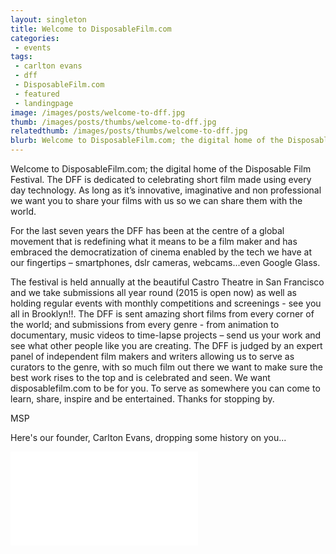 ```yaml
---
layout: singleton
title: Welcome to DisposableFilm.com
categories:
 - events
tags:
 - carlton evans
 - dff
 - DisposableFilm.com
 - featured
 - landingpage
image: /images/posts/welcome-to-dff.jpg
thumb: /images/posts/thumbs/welcome-to-dff.jpg
relatedthumb: /images/posts/thumbs/welcome-to-dff.jpg
blurb: Welcome to DisposableFilm.com; the digital home of the Disposable Film Festival. The DFF is dedicated to celebrating short film made using every day technology. As long as it’s innovative, imaginative and non professional we want you to share your films with us so we can share them with the world.
---
```


Welcome to DisposableFilm.com; the digital home of the Disposable Film Festival. The DFF is dedicated to celebrating short film made using every day technology. As long as it’s innovative, imaginative and non professional we want you to share your films with us so we can share them with the world.

For the last seven years the DFF has been at the centre of a global movement that is redefining what it means to be a film maker and has embraced the democratization of cinema enabled by the tech we have at our fingertips – smartphones, dslr cameras, webcams...even Google Glass.

The festival is held annually at the beautiful Castro Theatre in San Francisco and we take submissions all year round (2015 is open now) as well as holding regular events with monthly competitions and screenings - see you all in Brooklyn!!. The DFF is sent amazing short films from every corner of the world; and submissions from every genre - from animation to documentary, music videos to time-lapse projects – send us your work and see what other people like you are creating. The DFF is judged by an expert panel of independent film makers and writers allowing us to serve as curators to the genre, with so much film out there we want to make sure the best work rises to the top and is celebrated and seen.  We want disposablefilm.com to be for you. To serve as somewhere you can come to learn, share, inspire and be entertained.  Thanks for stopping by.

MSP

Here's our founder, Carlton Evans, dropping some history on you...

<iframe class="youtube" src="//www.youtube.com/embed/sx9Zu5GrSi8" frameborder="0">  </iframe>